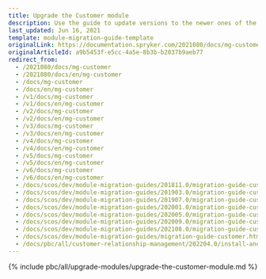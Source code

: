 ```yaml
---
title: Upgrade the Customer module
description: Use the guide to update versions to the newer ones of the Customer module.
last_updated: Jun 16, 2021
template: module-migration-guide-template
originalLink: https://documentation.spryker.com/2021080/docs/mg-customer
originalArticleId: a9b5453f-e5cc-4a5e-8b3b-b2037b9aeb77
redirect_from:
  - /2021080/docs/mg-customer
  - /2021080/docs/en/mg-customer
  - /docs/mg-customer
  - /docs/en/mg-customer
  - /v1/docs/mg-customer
  - /v1/docs/en/mg-customer
  - /v2/docs/mg-customer
  - /v2/docs/en/mg-customer
  - /v3/docs/mg-customer
  - /v3/docs/en/mg-customer
  - /v4/docs/mg-customer
  - /v4/docs/en/mg-customer
  - /v5/docs/mg-customer
  - /v5/docs/en/mg-customer
  - /v6/docs/mg-customer
  - /v6/docs/en/mg-customer
  - /docs/scos/dev/module-migration-guides/201811.0/migration-guide-customer.html
  - /docs/scos/dev/module-migration-guides/201903.0/migration-guide-customer.html
  - /docs/scos/dev/module-migration-guides/201907.0/migration-guide-customer.html
  - /docs/scos/dev/module-migration-guides/202001.0/migration-guide-customer.html
  - /docs/scos/dev/module-migration-guides/202005.0/migration-guide-customer.html
  - /docs/scos/dev/module-migration-guides/202009.0/migration-guide-customer.html
  - /docs/scos/dev/module-migration-guides/202108.0/migration-guide-customer.html
  - /docs/scos/dev/module-migration-guides/migration-guide-customer.html
  - /docs/pbc/all/customer-relationship-management/202204.0/install-and-upgrade/upgrade-modules/upgrade-the-customer-module.html
---
```


{% include pbc/all/upgrade-modules/upgrade-the-customer-module.md %} <!-- To edit, see /_includes/pbc/all/upgrade-modules/upgrade-the-customer-module.md -->

